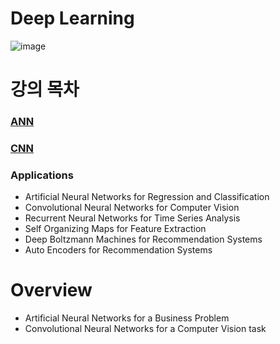 # Deep Learning
![image](https://user-images.githubusercontent.com/39285147/179501225-2d3f1507-626c-4aaa-8da4-56946e584984.png)

# 강의 목차
### [ANN](https://github.com/EricChoii/ai-boot-camp/blob/main/ai/deep-learning/ann.md)
### [CNN](https://github.com/EricChoii/ai-boot-camp/blob/main/ai/deep-learning/cnn.md)

### Applications
- Artificial Neural Networks for Regression and Classification
- Convolutional Neural Networks for Computer Vision
- Recurrent Neural Networks for Time Series Analysis
- Self Organizing Maps for Feature Extraction
- Deep Boltzmann Machines for Recommendation Systems
- Auto Encoders for Recommendation Systems

# Overview
- Artificial Neural Networks for a Business Problem
- Convolutional Neural Networks for a Computer Vision task
